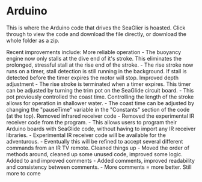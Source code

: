 Arduino
=======

This is where the Arduino code that drives the SeaGlier is hoasted. Click through to view the code and download the file directly, or download the whole folder as a zip.

Recent improvements include:
  More reliable operation
    - The buoyancy engine now only stalls at the dive end of it's stroke. 
        This eliminates the prolonged, stressful stall at the rise end of the stroke. 
    - The rise stroke now runs on a timer, stall detection is still running in the background. 
        If stall is detected before the timer expires the motor will stop. 
  Improved depth adjustment
    - The rise stroke is terminated when a timer expires. 
        This timer can be adjusted by turning the trim pot on the SeaGlide circuit board.
    - This pot previously controlled the coast time. 
        Controlling the length of the stroke allows for operation in shallower water. 
    - The coast time can be adjusted by changing the "pauseTime" variable 
        in the "Constants" section of the code (at the top).
  Removed infrared receiver code
    - Removed the experimental IR receiver code from the program. 
    - This allows users to program their Arduino boards with SeaGlide code, 
        without having to import any IR receiver libraries. 
    - Experimental IR receiver code will be available for the adventurous. 
    - Eventually this will be refined to accept several different commands from an IR TV remote. 
  Cleaned things up
    - Moved the order of methods around, cleaned up some unused code, improved some logic. 
  Added to and improved comments 
    - Added comments, improved readability and consistency between comments. 
    - More comments = more better. Still more to come
